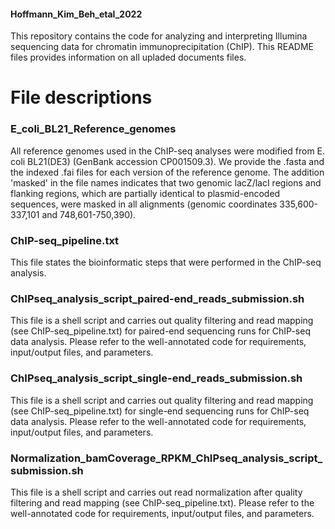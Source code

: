 #### Hoffmann_Kim_Beh_etal_2022

This repository contains the code for analyzing and interpreting Illumina sequencing data for chromatin immunoprecipitation (ChIP). 
This README files provides information on all upladed documents files. 

# File descriptions

### E_coli_BL21_Reference_genomes
All reference genomes used in the ChIP-seq analyses were modified from E. coli BL21(DE3) (GenBank accession CP001509.3). We provide the .fasta 
and the indexed .fai files for each version of the reference genome. 
The addition 'masked' in the file names indicates that two genomic lacZ/lacI regions and flanking regions, which are partially identical to plasmid-encoded sequences, were masked in all alignments (genomic coordinates 335,600-337,101 and 748,601-750,390).

### ChIP-seq_pipeline.txt
This file states the bioinformatic steps that were performed in the ChIP-seq analysis.

### ChIPseq_analysis_script_paired-end_reads_submission.sh
This file is a shell script and carries out quality filtering and read mapping (see ChIP-seq_pipeline.txt) for paired-end sequencing runs for ChIP-seq data analysis. Please refer to the well-annotated code for requirements, input/output files, and parameters.

### ChIPseq_analysis_script_single-end_reads_submission.sh
This file is a shell script and carries out quality filtering and read mapping (see ChIP-seq_pipeline.txt) for single-end sequencing runs for ChIP-seq data analysis. Please refer to the well-annotated code for requirements, input/output files, and parameters.

### Normalization_bamCoverage_RPKM_ChIPseq_analysis_script_submission.sh
This file is a shell script and carries out read normalization after quality filtering and read mapping (see ChIP-seq_pipeline.txt). Please refer to the well-annotated code for requirements, input/output files, and parameters.

